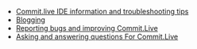 * [Commit.live IDE information and troubleshooting tips](https://github.com/commit-live-students/help-center/blob/master/Commit.live%20IDE%20information%20and%20troubleshooting%20tips.md)
* [Blogging](https://github.com/commit-live-students/help-center/blob/master/Blogging.md)
* [Reporting bugs and improving Commit.Live](https://github.com/commit-live-students/help-center/blob/master/Reporting%20bugs%20and%20improving%20Commit.Live.md)
* [Asking and answering questions For Commit.Live](https://github.com/commit-live-students/help-center/blob/master/Asking%20and%20answering%20questions%20for%20Commit.Live.md)




